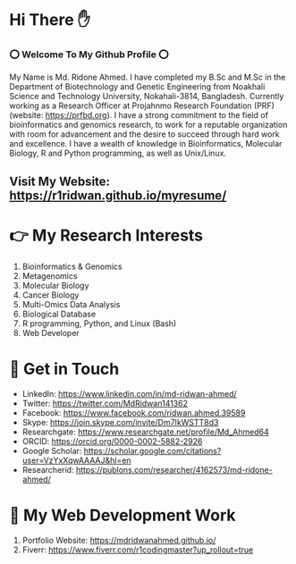 # Hi There ✋

### ⭕ Welcome To My Github Profile ⭕ 
 My Name is Md. Ridone Ahmed. I have completed my B.Sc and M.Sc in the Department of Biotechnology and Genetic Engineering from Noakhali Science and Technology University, Nokahali-3814, Bangladesh. Currently working as a Research Officer at Projahnmo Research Foundation (PRF) (website: https://prfbd.org).
I have a strong commitment to the field of bioinformatics and genomics research, to work for a reputable organization with room for advancement and the desire to succeed through hard work and excellence. I have a wealth of knowledge in Bioinformatics, Molecular Biology, R and Python programming, as well as Unix/Linux.

Visit My Website: https://r1ridwan.github.io/myresume/
-----------

# 👉 My Research Interests
1. Bioinformatics & Genomics
2. Metagenomics
3. Molecular Biology
4. Cancer Biology
5. Multi-Omics Data Analysis
6. Biological Database
7. R programming, Python, and Linux (Bash)
8. Web Developer

# 💢 Get in Touch
* LinkedIn: https://www.linkedin.com/in/md-ridwan-ahmed/
* Twitter: https://twitter.com/MdRidwan141362
* Facebook: https://www.facebook.com/ridwan.ahmed.39589
* Skype: https://join.skype.com/invite/Dm7IkWSTT8d3
* Researchgate: https://www.researchgate.net/profile/Md_Ahmed64
* ORCID: https://orcid.org/0000-0002-5882-2926
* Google Scholar: https://scholar.google.com/citations?user=VzYxXqwAAAAJ&hl=en
* Researcherid: https://publons.com/researcher/4162573/md-ridone-ahmed/

# 💢 My Web Development Work
1. Portfolio Website: https://mdridwanahmed.github.io/
2. Fiverr: https://www.fiverr.com/r1codingmaster?up_rollout=true

